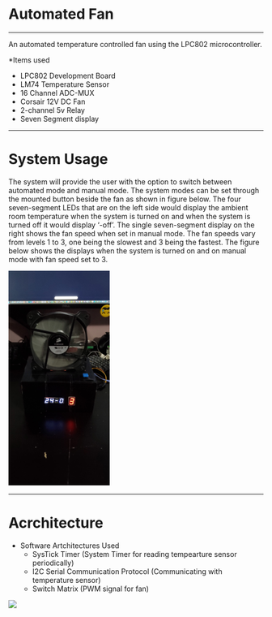 # Automated Fan #
- - - -
An automated temperature controlled fan using the LPC802 microcontroller.

*Items used
  * LPC802 Development Board
  * LM74 Temperature Sensor
  * 16 Channel ADC-MUX
  * Corsair 12V DC Fan
  * 2-channel 5v Relay
  * Seven Segment display
  
- - - -
# System Usage # 
The system will provide the user with the option to switch between automated mode and
manual mode. The system modes can be set through the mounted button beside the fan as shown in figure below. The four seven-segment LEDs that are on the left side would display the ambient room temperature when the system is turned on and when the system is turned off it would display ‘-off’. The single seven-segment display on the right shows the fan speed when set in manual mode. The fan
speeds vary from levels 1 to 3, one being the slowest and 3 being the fastest. The figure below shows the displays
when the system is turned on and on manual mode with fan speed set to 3.

 <img src="https://github.com/wmaneesh/AutomatedFan/blob/master/final_product.jpg" width="200">

- - - -
# Acrchitecture # 

* Software Artchitectures Used
  * SysTick Timer (System Timer for reading tempearture sensor periodically)
  * I2C Serial Communication Protocol (Communicating with temperature sensor)
  * Switch Matrix (PWM signal for fan)
  
 <img src="https://github.com/wmaneesh/AutomatedFan/blob/master/System_Architecture.png" width="200">

